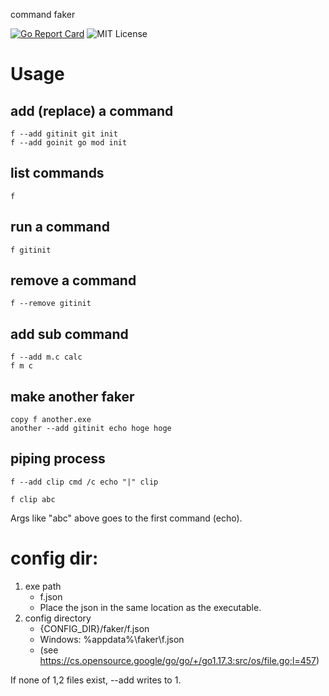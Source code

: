 command faker

[![Go Report Card](https://goreportcard.com/badge/github.com/shu-go/faker)](https://goreportcard.com/report/github.com/shu-go/faker)
![MIT License](https://img.shields.io/badge/License-MIT-blue)

# Usage

## add (replace) a command

```
f --add gitinit git init
f --add goinit go mod init
```

## list commands

```
f
```

## run a command

```
f gitinit
```

## remove a command

```
f --remove gitinit
```

## add sub command

```
f --add m.c calc
f m c
```

## make another faker

```
copy f another.exe
another --add gitinit echo hoge hoge
```

## piping process

```
f --add clip cmd /c echo "|" clip

f clip abc
```

Args like "abc" above goes to the first command (echo).

# config dir:

1. exe path
   - f.json
   - Place the json in the same location as the executable.
2. config directory
   - {CONFIG_DIR}/faker/f.json
   - Windows: %appdata%\faker\f.json
   - (see https://cs.opensource.google/go/go/+/go1.17.3:src/os/file.go;l=457)

If none of 1,2 files exist, --add writes to 1.


<!-- vim: set et ft=markdown sts=4 sw=4 ts=4 tw=0 : -->

